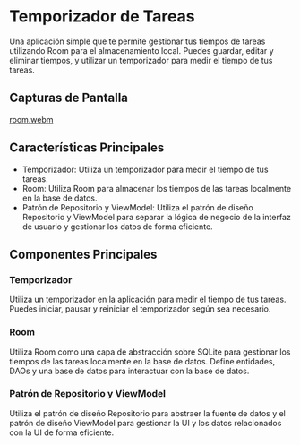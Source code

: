 # Temporizador de Tareas
Una aplicación simple que te permite gestionar tus tiempos de tareas utilizando Room para el almacenamiento local. 
Puedes guardar, editar y eliminar tiempos, y utilizar un temporizador para medir el tiempo de tus tareas.
## Capturas de Pantalla
[room.webm](https://github.com/Yan1710/RoomCronoApp/assets/104707819/55b75132-3f2e-4031-878b-a698aa5035d0)

## Características Principales
+ Temporizador: Utiliza un temporizador para medir el tiempo de tus tareas.
+ Room: Utiliza Room para almacenar los tiempos de las tareas localmente en la base de datos.
+ Patrón de Repositorio y ViewModel: Utiliza el patrón de diseño Repositorio y ViewModel para separar la lógica de negocio de la interfaz de usuario y gestionar los datos de forma eficiente.

## Componentes Principales
### Temporizador
Utiliza un temporizador en la aplicación para medir el tiempo de tus tareas. Puedes iniciar, pausar y reiniciar el temporizador según sea necesario.

### Room
Utiliza Room como una capa de abstracción sobre SQLite para gestionar los tiempos de las tareas localmente en la base de datos. Define entidades, DAOs y una base de datos para interactuar con la base de datos.

### Patrón de Repositorio y ViewModel
Utiliza el patrón de diseño Repositorio para abstraer la fuente de datos y el patrón de diseño ViewModel para gestionar la UI y los datos relacionados con la UI de forma eficiente.
